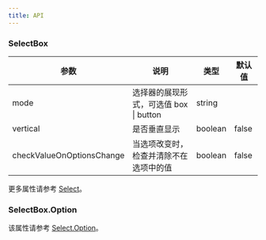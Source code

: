 ```yaml
---
title: API
---
```


### SelectBox

| 参数     | 说明                                    | 类型    | 默认值 |
| -------- | --------------------------------------- | ------- | ------ |
| mode     | 选择器的展现形式，可选值 box \| button | string  |        |
| vertical | 是否垂直显示                            | boolean | false  |
| checkValueOnOptionsChange | 当选项改变时，检查并清除不在选项中的值  | boolean | false |

更多属性请参考 [Select](/zh/procmp/data-entry/select/#Select)。

### SelectBox.Option

该属性请参考 [Select.Option](/zh/procmp/data-entry/select/#Select.Option)。
